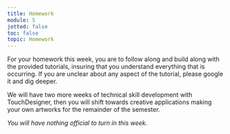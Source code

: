 ```yaml
---
title: Homework
module: 5
jotted: false
toc: false
topic: Homework
---
```


For your homework this week, you are to follow along and build along with the provided tutorials, insuring that you understand everything that is occurring. If you are unclear about any aspect of the tutorial, please google it and dig deeper.

We will have two more weeks of technical skill development with TouchDesigner, then you will shift towards creative applications making your own artworks for the remainder of the semester.

_You will have nothing official to turn in this week._
